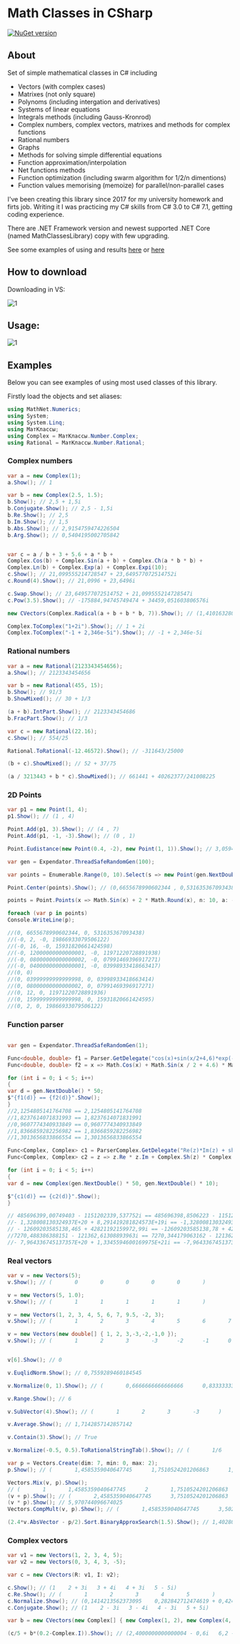 # Math Classes in CSharp

[![NuGet version](https://buildstats.info/nuget/MathClassesDmPa)](https://www.nuget.org/packages/MathClassesDmPa/)

## About

Set of simple mathematical classes in C# including

* Vectors (with complex cases)
* Matrixes (not only square)
* Polynoms (including intergation and derivatives)
* Systems of linear equations
* Integrals methods (including Gauss-Kronrod)
* Complex numbers, complex vectors, matrixes and methods for complex functions
* Rational numbers
* Graphs 
* Methods for solving simple differential equations
* Function approximation/interpolation
* Net functions methods
* Function optimization (including swarm algorithm for 1/2/n dimentions)
* Function values memorising (memoize) for parallel/non-parallel cases 

I've been creating this library since 2017 for my university homework and firts job. Writing it I was practicing my C# skills from C# 3.0 to C# 7.1, getting coding experience.

There are .NET Framework version and newest supported .NET Core (named MathClassesLibrary) copy with few upgrading.

See some examples of using and results [here](https://github.com/PasaOpasen/Old_Math_CSharpCpp_Projects) or [here](https://github.com/PasaOpasen/Search-for-defects-in-plates)

## How to download

Downloading in VS:

![1](https://github.com/PasaOpasen/MathClasses/blob/master/gifs/download.gif)

## Usage:

![1](https://github.com/PasaOpasen/MathClasses/blob/master/gifs/usage.gif)

## Examples

Below you can see examples of using most used classes of this library.

Firstly load the objects and set aliases:

```csharp
using MathNet.Numerics;
using System;
using System.Linq;
using МатКлассы;
using Complex = МатКлассы.Number.Complex;
using Rational = МатКлассы.Number.Rational;
```

### Complex numbers

```csharp
var a = new Complex(1);
a.Show(); // 1

var b = new Complex(2.5, 1.5);
b.Show(); // 2,5 + 1,5i
b.Conjugate.Show(); // 2,5 - 1,5i
b.Re.Show(); // 2,5
b.Im.Show(); // 1,5
b.Abs.Show(); // 2,9154759474226504
b.Arg.Show(); // 0,5404195002705842


var c = a / b + 3 + 5.6 + a * b +
Complex.Cos(b) + Complex.Sin(a + b) + Complex.Ch(a * b * b) +
Complex.Ln(b) + Complex.Exp(a) + Complex.Expi(10);
c.Show(); // 21,099555214728547 + 23,649577072514752i
c.Round(4).Show(); // 21,0996 + 23,6496i

c.Swap.Show(); // 23,649577072514752 + 21,099555214728547i
c.Pow(3.5).Show(); // -175884,94745749474 + 34459,051603806576i

new CVectors(Complex.Radical(a + b + b * b, 7)).Show(); // (1,4101632808375018 + 0,1774107754735756i   0,7405170949635271 + 1,2131238576267886i   -0,4867535672138724 + 1,3353299317700824i   -1,3474888653159458 + 0,4520053315239409i   -1,1935375640715047 - 0,771688502588176i   -0,14082813335184957 - 1,4142851546746704i   1,0179277541521443 - 0,9918962391315406i)

Complex.ToComplex("1+2i").Show(); // 1 + 2i
Complex.ToComplex("-1 + 2,346e-5i").Show(); // -1 + 2,346e-5i
```

### Rational numbers

```csharp
var a = new Rational(2123343454656);
a.Show(); // 2123343454656

var b = new Rational(455, 15);
b.Show(); // 91/3
b.ShowMixed(); // 30 + 1/3

(a + b).IntPart.Show(); // 2123343454686
b.FracPart.Show(); // 1/3

var c = new Rational(22.16);
c.Show(); // 554/25

Rational.ToRational(-12.46572).Show(); // -311643/25000

(b + c).ShowMixed(); // 52 + 37/75

(a / 3213443 + b * c).ShowMixed(); // 661441 + 40262377/241008225
```

### 2D Points

```csharp
var p1 = new Point(1, 4);
p1.Show(); // (1 , 4)

Point.Add(p1, 3).Show(); // (4 , 7)
Point.Add(p1, -1, -3).Show(); // (0 , 1)

Point.Eudistance(new Point(0.4, -2), new Point(1, 1)).Show(); // 3,059411708155671

var gen = Expendator.ThreadSafeRandomGen(100);

var points = Enumerable.Range(0, 10).Select(s => new Point(gen.NextDouble(), gen.NextDouble())).ToArray();

Point.Center(points).Show(); // (0,6655678990602344 , 0,531635367093438) 

points = Point.Points(x => Math.Sin(x) + 2 * Math.Round(x), n: 10, a: -0.2, b: 0.2);

foreach (var p in points)
Console.WriteLine(p);

//(0, 6655678990602344, 0, 531635367093438)
//(-0, 2, -0, 19866933079506122)
//(-0, 16, -0, 15931820661424598)
//(-0, 12000000000000001, -0, 11971220728891938)
//(-0, 08000000000000002, -0, 07991469396917271)
//(-0, 04000000000000001, -0, 03998933418663417)
//(0, 0)
//(0, 03999999999999998, 0, 03998933418663414)
//(0, 08000000000000002, 0, 07991469396917271)
//(0, 12, 0, 11971220728891936)
//(0, 15999999999999998, 0, 15931820661424595)
//(0, 2, 0, 19866933079506122)
```

### Function parser

```csharp

var gen = Expendator.ThreadSafeRandomGen(1);

Func<double, double> f1 = Parser.GetDelegate("cos(x)+sin(x/2+4,6)*exp(-sqr(x))+abs(x)^0,05");
Func<double, double> f2 = x => Math.Cos(x) + Math.Sin(x / 2 + 4.6) * Math.Exp(-x * x) + Math.Pow(Math.Abs(x), 0.05);

for (int i = 0; i < 5; i++)
{
var d = gen.NextDouble() * 50;
$"{f1(d)} == {f2(d)}".Show();
}
//2,1254805141764708 == 2,1254805141764708
//1,8237614071831993 == 1,8237614071831991
//0,9607774340933849 == 0,9607774340933849
//1,8366859282256982 == 1,8366859282256982
//1,3013656833866554 == 1,3013656833866554

Func<Complex, Complex> c1 = ParserComplex.GetDelegate("Re(z)*Im(z) + sh(z)*I + sin(z)/100");
Func<Complex, Complex> c2 = z => z.Re * z.Im + Complex.Sh(z) * Complex.I + Complex.Sin(z) / 100;

for (int i = 0; i < 5; i++)
{
var d = new Complex(gen.NextDouble() * 50, gen.NextDouble() * 10);

$"{c1(d)} == {c2(d)}".Show();
}

// 485696399,00749403 - 1151202339,537752i == 485696398,8506223 - 1151202339,7349265i
//- 1,328008130324937E+20 + 8,291419281824573E+19i == -1,328008130324937E+20 + 8,291419281824573E+19i
// - 12609203585138,465 + 42821192159972,99i == -12609203585138,78 + 42821192159972,99i
//7270,488386388151 - 121362,61308893963i == 7270,344179063162 - 121362,52416901031i
//- 7,964336745137357E+20 + 1,3345594600169975E+21i == -7,964336745137357E+20 + 1,3345594600169975E+21i

```
### Real vectors

```csharp
var v = new Vectors(5);
v.Show(); // (       0       0       0       0       0       )

v = new Vectors(5, 1.0);
v.Show(); // (       1       1       1       1       1       )

v = new Vectors(1, 2, 3, 4, 5, 6, 7, 9.5, -2, 3);
v.Show(); // (       1       2       3       4       5       6       7       9,5     -2      3       )

v = new Vectors(new double[] { 1, 2, 3,-3,-2,-1,0 });
v.Show(); // (       1       2       3       -3      -2      -1      0       )


v[6].Show(); // 0

v.EuqlidNorm.Show(); // 0,7559289460184545

v.Normalize(0, 1).Show(); // (       0,6666666666666666      0,8333333333333333      1       0       0,16666666666666666     0,3333333333333333     0,5      )

v.Range.Show(); // 6

v.SubVector(4).Show(); // (       1       2       3       -3      )

v.Average.Show(); // 1,7142857142857142

v.Contain(3).Show(); // True

v.Normalize(-0.5, 0.5).ToRationalStringTab().Show(); // (       1/6     1/3     1/2     -1/2    -1/3    -1/6    0       )

var p = Vectors.Create(dim: 7, min: 0, max: 2);
p.Show(); // (       1,4585359040647745      1,7510524201206863      1,4706563879735768      0,45403700647875667     0,022686069831252098    1,9943826524540782      0,3851787596940994      )

Vectors.Mix(v, p).Show(); 
// (       1       1,4585359040647745      2       1,7510524201206863      3       1,4706563879735768      -3      0,45403700647875667      -2      0,022686069831252098    -1      1,9943826524540782      0       0,3851787596940994      )
(v + p).Show(); // (       2,4585359040647745      3,7510524201206863      4,470656387973577       -2,5459629935212433     -1,977313930168748      0,9943826524540782      0,3851787596940994      )
(v * p).Show(); // 5,970744096674025
Vectors.CompMult(v, p).Show(); // (       1,4585359040647745      3,5021048402413726      4,41196916392073        -1,36211101943627       -0,045372139662504196   -1,9943826524540782     0       )

(2.4*v.AbsVector - p/2).Sort.BinaryApproxSearch(1.5).Show(); // 1,4028086737729608

```

### Complex vectors

```csharp
var v1 = new Vectors(1, 2, 3, 4, 5);
var v2 = new Vectors(0, 3, 4, 3, -5);

var c = new CVectors(R: v1, I: v2);

c.Show(); // (1    2 + 3i   3 + 4i   4 + 3i   5 - 5i)
c.Re.Show(); // (       1       2       3       4       5       )
c.Normalize.Show(); // (0,1414213562373095    0,282842712474619 + 0,42426406871192845i   0,42426406871192845 + 0,565685424949238i   0,565685424949238 + 0,42426406871192845i   0,7071067811865475 - 0,7071067811865475i)
c.Conjugate.Show(); // (1    2 - 3i   3 - 4i   4 - 3i   5 + 5i)

var b = new CVectors(new Complex[] { new Complex(1, 2), new Complex(4, 5), new Complex(4.4, 0), new Complex(), new Complex(4.5) });

(c/5 + b*(0.2-Complex.I)).Show(); // (2,4000000000000004 - 0,6i   6,2 - 2,4i   1,48 - 3,6000000000000005i   0,8 + 0,6i   1,9 - 5,5i)

```














